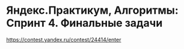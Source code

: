 # Яндекс.Практикум, Алгоритмы: Спринт 4. Финальные задачи

https://contest.yandex.ru/contest/24414/enter
